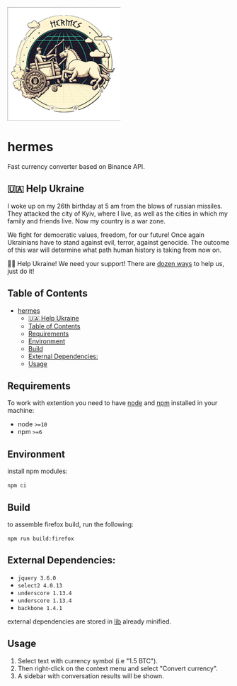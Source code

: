 ![Logo](.docs/logo_256.png "hermes")
# hermes
Fast currency converter based on Binance API.

## 🇺🇦 Help Ukraine
I woke up on my 26th birthday at 5 am from the blows of russian missiles. They attacked the city of Kyiv, where I live, as well as the cities in which my family and friends live. Now my country is a war zone. 

We fight for democratic values, freedom, for our future! Once again Ukrainians have to stand against evil, terror, against genocide. The outcome of this war will determine what path human history is taking from now on.

💛💙  Help Ukraine! We need your support! There are [dozen ways][ukr-link] to help us, just do it!

## Table of Contents
- [hermes](#hermes)
  - [🇺🇦 Help Ukraine](#-help-ukraine)
  - [Table of Contents](#table-of-contents)
  - [Requirements](#requirements)
  - [Environment](#environment)
  - [Build](#build)
  - [External Dependencies:](#external-dependencies)
  - [Usage](#usage)

## Requirements

To work with extention you need to have [node](https://nodejs.org) and [npm](https://www.npmjs.com) installed in your machine:

* node `>=10`
* npm `>=6`

## Environment

install npm modules:

```npm ci```

## Build

to assemble firefox build, run the following:

```npm run build:firefox```

## External Dependencies:

* ```jquery 3.6.0```
* ```select2 4.0.13```
* ```underscore 1.13.4```
* ```underscore 1.13.4```
* ```backbone 1.4.1```

external dependencies are stored in [lib](./lib) already minified.

## Usage

1. Select text with currency symbol (i.e "1.5 BTC"). 
2. Then right-click on the context menu and select "Convert currency". 
1. A sidebar with conversation results will be shown.


[ukr-badge]: https://img.shields.io/badge/made_in-ukraine-ffd700.svg?labelColor=0057b7
[ukr-link]: https://war.ukraine.ua
